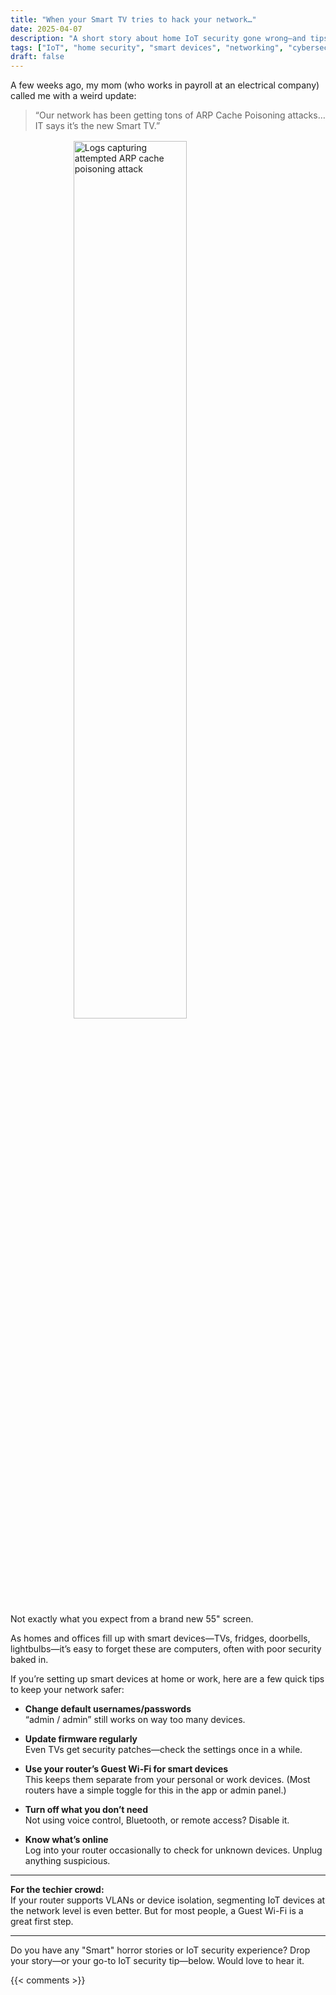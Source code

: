 ```yaml
---
title: "When your Smart TV tries to hack your network…"
date: 2025-04-07
description: "A short story about home IoT security gone wrong—and tips to protect your smart devices."
tags: ["IoT", "home security", "smart devices", "networking", "cybersecurity"]
draft: false
---
```


A few weeks ago, my mom (who works in payroll at an electrical company) called me with a weird update:  
> “Our network has been getting tons of ARP Cache Poisoning attacks… IT says it’s the new Smart TV.”

<img src="/images/arp_attack.jpg" alt="Logs capturing attempted ARP cache poisoning attack" style="width: 60%; height: auto; display: block; margin: 1rem auto;" />

Not exactly what you expect from a brand new 55" screen.

As homes and offices fill up with smart devices—TVs, fridges, doorbells, lightbulbs—it’s easy to forget these are computers, often with poor security baked in.

If you’re setting up smart devices at home or work, here are a few quick tips to keep your network safer:

- **Change default usernames/passwords**  
  “admin / admin” still works on way too many devices.

- **Update firmware regularly**  
  Even TVs get security patches—check the settings once in a while.

- **Use your router’s Guest Wi-Fi for smart devices**  
  This keeps them separate from your personal or work devices. (Most routers have a simple toggle for this in the app or admin panel.)

- **Turn off what you don’t need**  
  Not using voice control, Bluetooth, or remote access? Disable it.

- **Know what’s online**  
  Log into your router occasionally to check for unknown devices. Unplug anything suspicious.

---

**For the techier crowd:**  
If your router supports VLANs or device isolation, segmenting IoT devices at the network level is even better. But for most people, a Guest Wi-Fi is a great first step.

---

Do you have any "Smart" horror stories or IoT security experience? Drop your story—or your go-to IoT security tip—below. Would love to hear it.

{{< comments >}}
